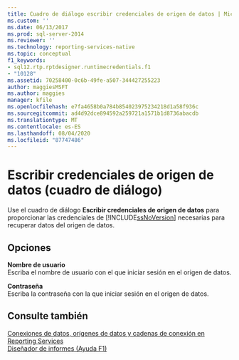 ```yaml
---
title: Cuadro de diálogo escribir credenciales de origen de datos | Microsoft Docs
ms.custom: ''
ms.date: 06/13/2017
ms.prod: sql-server-2014
ms.reviewer: ''
ms.technology: reporting-services-native
ms.topic: conceptual
f1_keywords:
- sql12.rtp.rptdesigner.runtimecredentials.f1
- "10128"
ms.assetid: 70258400-0c6b-49fe-a507-344427255223
author: maggiesMSFT
ms.author: maggies
manager: kfile
ms.openlocfilehash: e7fa4658b0a784b854023975234218d1a58f936c
ms.sourcegitcommit: ad4d92dce894592a259721a1571b1d8736abacdb
ms.translationtype: MT
ms.contentlocale: es-ES
ms.lasthandoff: 08/04/2020
ms.locfileid: "87747486"
---
```

# <a name="enter-data-source-credentials-dialog-box"></a>Escribir credenciales de origen de datos (cuadro de diálogo)
  Use el cuadro de diálogo **Escribir credenciales de origen de datos** para proporcionar las credenciales de [!INCLUDE[ssNoVersion](../includes/ssnoversion-md.md)] necesarias para recuperar datos del origen de datos.  
  
## <a name="options"></a>Opciones  
 **Nombre de usuario**  
 Escriba el nombre de usuario con el que iniciar sesión en el origen de datos.  
  
 **Contraseña**  
 Escriba la contraseña con la que iniciar sesión en el origen de datos.  
  
## <a name="see-also"></a>Consulte también  
 [Conexiones de datos, orígenes de datos y cadenas de conexión en Reporting Services](../../2014/reporting-services/data-connections-data-sources-and-connection-strings-in-reporting-services.md)   
 [Diseñador de informes (Ayuda F1)](tools/report-designer-f1-help.md)  
  
  
